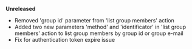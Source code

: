 **Unreleased**
* Removed 'group id' parameter from 'list group members' action
* Added two new parameters 'method' and 'identificator' in 'list group members' action to list group members by group id or group e-mail
* Fix for authentication token expire issue